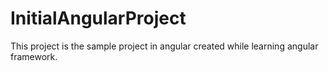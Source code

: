 # InitialAngularProject
This project is the sample project in angular created while learning angular framework. 
